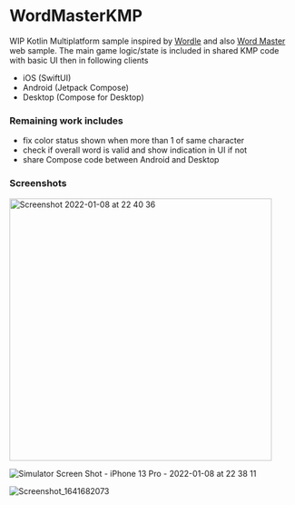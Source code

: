 # WordMasterKMP

WIP Kotlin Multiplatform sample inspired by [Wordle](https://www.powerlanguage.co.uk/wordle/)
and also [Word Master](https://github.com/octokatherine/word-master) web sample.  The main game logic/state is included in shared KMP code with basic UI then in following clients
- iOS (SwiftUI)
- Android (Jetpack Compose)
- Desktop (Compose for Desktop)


### Remaining work includes

- fix color status shown when more than 1 of same character
- check if overall word is valid and show indication in UI if not
- share Compose code between Android and Desktop


### Screenshots
<img width="462" alt="Screenshot 2022-01-08 at 22 40 36" src="https://user-images.githubusercontent.com/6302/148663058-a725d403-b956-4c84-8635-fbb388fa63a8.png">

![Simulator Screen Shot - iPhone 13 Pro - 2022-01-08 at 22 38 11](https://user-images.githubusercontent.com/6302/148663064-3ed57b1f-c1a3-4e39-b2c2-2ddb3fb09ed9.png)

![Screenshot_1641682073](https://user-images.githubusercontent.com/6302/148663060-c1047266-425c-4b14-bdaf-b7177a1fa332.png)
